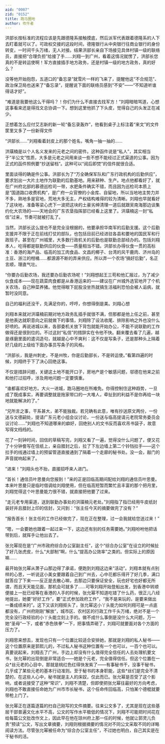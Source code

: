 ```yaml
---
aid: "0007"
zid: "0152"
title: 跑马圈地
author: 吹牛者
---
```


洪部长按标准的流程应该是先跟德隆系接触摸底，然后派军代表跟着德隆系的人下去盯着就可以了。可政权交接的这段时间，德隆银行从中央银行往商业银行的身份转变，一时间千头万绪，无人对接。结果洪部长亲自下场接见具体村镇一级的联络员，直接把“合理负担”给接了手……刘翔一到广州，看着这情况就愣了，洪部长您真的不是转运使啊！军方直接插手地方政务，还是村镇一级的地方政务，真的好么？

没等他开始抱怨，五道口的“备忘录”就雪片一样的飞来了，提醒他这“不合规范”、政治保卫局也送来了“备忘录”，提醒说下面的联络员感到“不安”――“不知道听谁得话才好”。

“难道是我要他这么干得吗？！你们为什么不直接去找军方！”刘翔暗暗骂道，心想这事看来还是得找文总协调一下。想到这里他抓了下头皮，觉得自己的头发正在减少。

正想着怎么应付艾志新的新一轮“备忘录轰炸”，他看到桌子上标注着“来文”的文件筐里又多了一份新得文件

“洪部长……”刘翔看着封皮上的那个姓名，嘴角一抽一抽的……

洪璜楠是以个人名义发来的元老之间的密件。这种函件说是“私人”，其实相当于“半公文”性质，大多是元老之间用来谈一些不想不能经过正式渠道的公事。因为正式的函件照例要“抄送留档”。这种可以“阅后即焚”的信件就很合适。

里面谈得的确是件公事。洪部长为了“万全确保军队和广东行政机构的后勤供应”，要求划出一大片土地作为联勤的后勤基地。用来耕种、生产。地点他都看好了，就在广州府北部的慕德巡检司一带，水肥条件确实不错，而且因为巡检司本质上是“国道路口收费机构”，是广府一众官僚的小金库、自留地，所以当地地主势力并不多，熟地多是官地，荒地大多无主，产权结构难得的较为清晰。刘翔也早就看好了这块地，准备等梁心虎下一波把这块的土豪劣绅清理一道后就跟吴南海那边谈集约化大农场的――天地会的广东农垦指挥部已经看上这里了。洪璜楠这一封“私信”过来，节奏可就被打乱了。

当然，洪部长这么提也不是完全没根据的，他要承担华南军的后勤支援。这个后勤支援并不限于正在前线打仗的部队，也包括目前已经进驻各县和要地的国民军和行政班子。甚至在广州城里，大多数行政机关的后勤也是联勤总部经办的。包括刘翔本人，吃得都是联勤供应的伙食――质量相当不错。洪部长办得伙食一贯的高标准：香港的海产品、临高的加工肉食品、文昌的椰子、台湾的风干鹿肉、济州岛的土豆、浙江的柑橘……都源源不断的弄来供应。所以弄一个农场“搞好后勤”，名正言顺，理直气壮。

“你要办后勤农场，我还要办后勤农场呢！”刘翔想起王三苟和他汇报过，为了减少伙食成本――现在蔬菜肉食都是从香港运来的――建议在广州城外选官地开了个机关农场，自己种菜养猪。他觉得眼下屁股没坐热就搞生活福利恐怕会被人诟病，就暂时没同意。

自己的福利还没干，先满足你的，哼哼，你想得倒是美。刘翔心想

刘翔本来就对洪璜楠前期对地方政务乱插手就很不满，但那都是他上任之前，甚至是他表达就职意向之前就做下的事情，刘翔除了设法收尾、排除影响之外也没什么好喷的。再说进城以来，各部委机关放下背包就能开始办公，不能不说联勤的工作做得还是很到位的。不过这封“私信”的措辞实在令他不快。翻来覆去看了几遍，越是琢磨里面的遣词造句，就越是心中不爽利：这不仅是写条子，还是那种头上隔着好几级的上级给下面办事员写条子的风格。

“洪部长，我是州刺史，不是州牧，你是后勤部长，不是转运使。”看第四遍的时候，刘翔终于下了决心回绝这事。

不仅是措辞问题，关键这土地不能开口子，房地产是个敏感问题，邬德在他来之前和他打过招呼，涉及用地问题一定要慎重。

“谁都喜欢好地方。大火一进城，跑马圈地在所难免。你得控制住这种趋势，一旦成了既成事实，再要调整就是拖家带口的一大堆人，牵扯到的利益不是你再给一块地就能解决的了。”

“兄所言之事，干系甚大，弟不能独裁。若兄确有此意，唯有抄送原文两份，一份送与文德嗣处，提请广东元老小组会议讨论，一份送与临高提请元老院常务委员会议讨论……”刘翔也不知道哪来的癖好，回绝别人的文书反而喜欢吊书袋子，故意写得文绉绉的。

花了一刻钟时间，回信的草稿写完，刘翔又看了一遍，觉得没什么问题了，便又花了十分钟誊写在信纸上，亲自腊封之后，拉了下左边墙上第二个铃铛拉手――这个拉手的线通过墙上的预留管道直接通到了隔着一个走廊的秘书处。没一会，敲门的声音就响起来了。

“进来！”刘翔头也不抬，直接招呼来人进门。

“首长！通信员叶思曼向您报到！”来的正是回临高期间配给刘翔的通信员叶思曼。本来叶思曼只是临时借调给刘翔使用，但在临高短暂而繁忙且丰富的那个把月里，刘翔觉得这个叶思曼能力很不错，就直接把他要了过来。

“走元老专用渠道，送到联勤办事处的洪璜楠元老处。”刘翔指了指已经用牛皮纸封装好并且腊封上印的信封，又问到：“张主任今天的摘要做完了没有？”

“报告首长！张主任的工作已经做完了，现在正在整理，过一会我就给您送过来！”

“嗯，一会要她也跟着一起过来一下，这边还有别的任务需要她。”刘翔吩咐他把话带到后，就挥手让他出去了。

张允幂现在是“广州市政府综合办公室副主任”，这个“综合办公室”在设立的时候扯了好几张虎皮，什么“大部制”啊，什么“提高办公效率”之类的。但实际上的原因嘛……

最开始张允幂从萧子山那边得了承诺，便跑到刘翔这边来“活动”。刘翔本就有点别样的心思，一听说这小美女要跟着自己到广州去，心中花都乐得开了好几季，满口就答应了下来――反正是去散心嘛，去那边只要保证安全，玩也好宅也好都无所谓，而且天天能见面，那机会可就多了……可等刘翔开始登船出发，到香港中转顺便接上一批已经等在香港的人手的时候，张允幂不知道吃错了什么药，很正儿八经地提出，她要“好好工作”，要“正式参加政府工作”，“我不是来玩的，是要来做出一番成绩来的”。这下又该刘翔抠头了，张允幂这小丫头能力如何刘翔可是一点底都没有，广州府刚刚“解放”，城市区、农村区的行政工作千头万绪，绝对不是一个完全没行政经验的小丫头能立刻上手的。做不成什么事倒是没什么大问题，万一她“圣母”一下，或者“赤色铁拳”一下，把事情弄砸了，刘翔可就要面对各个方面的压力了。

刘翔思来想去，发现也只有一个位置比较适合安排她，那就是刘翔的私人秘书――这个位置原来是郭熙儿的，不过私人秘书这种位置有一个也可以，一百个也可以。真要说起来，刘翔去了广州，手边上却没有什么值得完全信任的人去处理机要文书，张允幂的出现倒是非常适合――她是个元老，完全值得信任。但这个位置在一众\*丝元老的心目中，那就是桃红色红得快发紫了――有事秘书干，没事干秘书，几乎成了某些元老的基本行动准则。至于秘书的本身职能，这些\*丝们是完全不清楚的，在这些人心中，秘书就是主人的床奴，仅此而已。张允幂是否受了这个影响，或者说接受了这种“常识”，刘翔不清楚，但即使把张允幂往最好的方向考虑，刘翔也不敢直接任命她为广州市市长秘书，这个任命传回临高，只怕某个德棍就要带枪上门了。

张允幂正在逐篇逐篇的扫自己刚写的文件摘要。往来公文多了，尤其是现在这些基层干部普遍文化水平不高，公文的写作水平极低的情况下，刘翔不可能把时间花在给每篇公文批改作文上，因此早在他在琼州府上那一任的时候，他就让郭灵儿负责“预读”公文，写出文章摘要，刘翔则根据摘要的情况对不同公文采取不同的详略阅读方法。尽管张允幂被任命为“综合办公室主任”，不过她也明白，自己其实是在干秘书的活。

